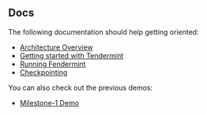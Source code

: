 ## Docs

The following documentation should help getting oriented:

* [Architecture Overview](./architecture.md)
* [Getting started with Tendermint](./tendermint.md)
* [Running Fendermint](./running.md)
* [Checkpointing](./checkpointing.md)

You can also check out the previous demos:
* [Milestone-1 Demo](./demos/milestone-1/README.md)
